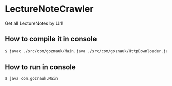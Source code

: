 LectureNoteCrawler
==================

Get all LectureNotes by Url!






How to compile it in console
--------------------------------------

```sh
$ javac ./src/com/goznauk/Main.java ./src/com/goznauk/HttpDownloader.java
```



How to run in console
---------------------------------------
```sh
$ java com.goznauk.Main
```



